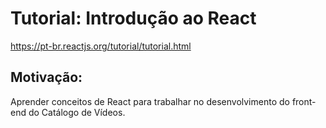 # Tutorial: Introdução ao React

https://pt-br.reactjs.org/tutorial/tutorial.html

## Motivação:
Aprender conceitos de React para trabalhar no desenvolvimento do front-end do Catálogo de Vídeos.
